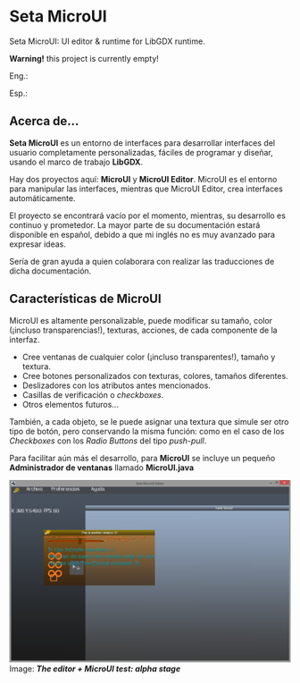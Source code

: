 # Seta MicroUI
Seta MicroUI: UI editor &amp; runtime for LibGDX runtime.

**Warning!** this project is currently empty! 

Eng.:

Esp.:

## Acerca de...
**Seta MicroUI** es un entorno de interfaces para desarrollar interfaces del usuario completamente personalizadas, fáciles de programar y diseñar, usando el marco de trabajo <b>LibGDX</b>.

Hay dos proyectos aquí: **MicroUI** y **MicroUI Editor**.
MicroUI es el entorno para manipular las interfaces, mientras que MicroUI Editor, crea interfaces automáticamente.

El proyecto se encontrará vacío por el momento, mientras, su desarrollo es continuo y prometedor.
La mayor parte de su documentación estará disponible en español, debido a que mi inglés no es muy avanzado para expresar ideas.

Sería de gran ayuda a quien colaborara con realizar las traducciones de dicha documentación.

## Características de **MicroUI**
MicroUI es altamente personalizable, puede modificar su tamaño, color (¡incluso transparencias!), texturas, acciones, de cada componente de la interfaz.

* Cree ventanas de cualquier color (¡incluso transparentes!), tamaño y textura.
* Cree botones personalizados con texturas, colores, tamaños diferentes.
* Deslizadores con los atributos antes mencionados.
* Casillas de verificación o _checkboxes_.
* Otros elementos futuros...

También, a cada objeto, se le puede asignar una textura que simule ser otro tipo de botón, pero conservando la misma función:
como en el caso de los _Checkboxes_ con los _Radio Buttons_ del tipo _push-pull_.

Para facilitar aún más el desarrollo, para **MicroUI** se incluye un pequeño **Administrador de ventanas** llamado **MicroUI.java**

![The Editor - alpha stage](https://github.com/Honguito98/Seta-MicroUI/blob/master/help.images/seta-microUI-test-alpha.png)
Image: _**The editor + MicroUI test: alpha stage**_
